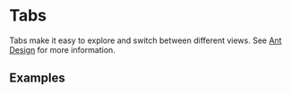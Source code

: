 # Tabs

Tabs make it easy to explore and switch between different views. See [Ant Design](https://ant.design/components/tabs/) for more information.

## Examples

<demo name="basic"></demo>
<demo name="position" title="Position"></demo>
